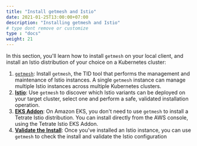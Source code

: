 ```yaml
---
title: "Install getmesh and Istio"
date: 2021-01-25T13:00:00+07:00
description: "Installing getmesh and Istio"
# type dont remove or customize
type : "docs"
weight: 21
---
```


In this section, you'll learn how to install `getmesh` on your local client, and install an Istio distribution of your choice on a Kubernetes cluster:

1. [`getmesh`](/TODO): Install `getmesh`, the TID tool that performs the management and maintenance of Istio instances.  A single `getmesh` instance can manage multiple Istio instances across multiple Kubernetes clusters.
1. [**Istio**](/TODO): Use `getmesh` to discover which Istio variants can be deployed on your target cluster, select one and perform a safe, validated installation operation.
1. [**EKS Addon**](/TODO): On Amazon EKS, you don't need to use `getmesh` to install a Tetrate Istio distribution.  You can install directly from the AWS console, using the Tetrate Istio EKS Addon.
1. [**Validate the Install**](post-install-validation): Once you've installed an Istio instance, you can use `getmesh` to check the install and validate the Istio configuration
